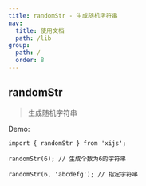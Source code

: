 ```yaml
---
title: randomStr - 生成随机字符串
nav:
  title: 使用文档
  path: /lib
group:
  path: /
  order: 8
---
```


## randomStr

> 生成随机字符串

Demo:

```tsx | pure
import { randomStr } from 'xijs';

randomStr(6); // 生成个数为6的字符串

randomStr(6, 'abcdefg'); // 指定字符串
```
